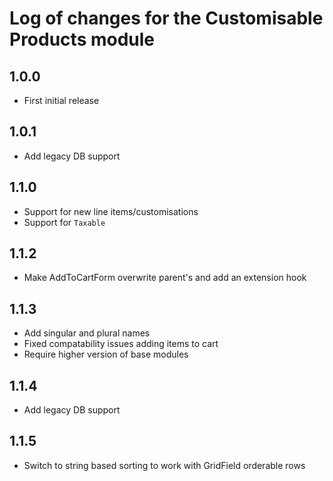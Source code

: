 # Log of changes for the Customisable Products module

## 1.0.0

* First initial release

## 1.0.1

* Add legacy DB support

## 1.1.0

* Support for new line items/customisations
* Support for `Taxable`

## 1.1.2

* Make AddToCartForm overwrite parent's and add an extension hook

## 1.1.3

* Add singular and plural names
* Fixed compatability issues adding items to cart
* Require higher version of base modules

## 1.1.4

* Add legacy DB support

## 1.1.5

* Switch to string based sorting to work with GridField orderable rows